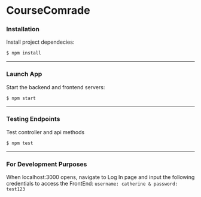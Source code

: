 # CourseComrade
### Installation
Install project dependecies:
```bash
$ npm install
```
---
### Launch App
Start the backend and frontend servers:
```bash
$ npm start
```
---
### Testing Endpoints 
Test controller and api methods
```bash
$ npm test
```
---
### For Development Purposes 
When localhost:3000 opens, navigate to Log In page and input the following credentials to access the FrontEnd: 
`username: catherine & password: test123`
